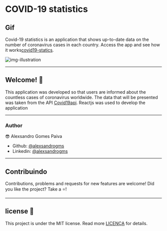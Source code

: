 # COVID-19 statistics

## Gif

Covid-19 statistics is an application that shows up-to-date data on the number of coronavirus cases in each country. Access the app and see how it works[covid19-statics](https://covid19statisticsz.netlify.app/).

![img-illustration](/src/assets/readme.gif?style=centerme)

---

## Welcome! 👋

This application was developed so that users are informed about the countless cases of coronavirus worldwide. The data that will be presented was taken from the API
[Covid19api](https://covid19api.com/). Reactjs was used to develop the application

---

### Author

😎 Alexsandro Gomes Paiva

- Github: [@alexsandrogms](https://github.com/Alexsandrogms)
- Linkedin: [@alexsandrogms](https://linkedin.com/in/alexsandrogomes)

---

## Contribuindo

Contributions, problems and requests for new features are welcome!
Did you like the project? Take a ⭐️!

---

## license 📝

This project is under the MIT license. Read more [LICENÇA](https://github.com/Alexsandrogms/covid19-statistics/LICENSE.md) for details.
